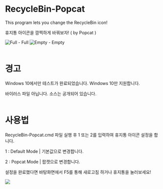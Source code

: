 # RecycleBin-Popcat
This program lets you change the RecycleBin icon!

휴지통 아이콘을 깜찍하게 바꿔보자! ( by Popcat )

![Full](https://github.com/dev-ys-36/RecycleBin-Popcat/blob/main/RecycleBin-PopCat/icon/1.ico) - Full
![Empty](https://github.com/dev-ys-36/RecycleBin-Popcat/blob/main/RecycleBin-PopCat/icon/2.ico) - Empty
<br>
<br>
# 경고
Windows 10에서만 테스트가 완료되었습니다. Windows 10만 지원합니다.

바이러스 파일 아닙니다. 소스는 공개되어 있습니다.
<br>
<br>
# 사용법
RecycleBin-Popcat.cmd 파일 실행 후 1 또는 2를 입력하여 휴지통 아이콘 설정을 합니다.

1 : Default Mode | 기본값으로 변경합니다.

2 : Popcat Mode | 팝캣으로 변경합니다.

설정을 완료했다면 바탕화면에서 F5를 통해 새로고침 하거나 휴지통을 눌러보세요!

![](https://github.com/dev-ys-36/RecycleBin-Popcat/blob/main/RecycleBin-PopCat/gif/change.gif)
